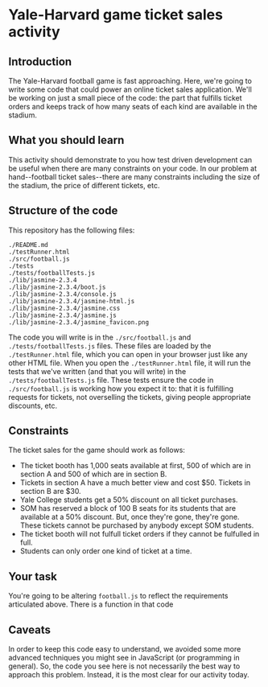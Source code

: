 # Yale-Harvard game ticket sales activity

## Introduction

The Yale-Harvard football game is fast approaching. Here, we're going to write some code that could power an online ticket sales application. We'll be working on just a small piece of the code: the part that fulfills ticket orders and keeps track of how many seats of each kind are available in the stadium. 

## What you should learn

This activity should demonstrate to you how test driven development can be useful when there are many constraints on your code. In our problem at hand--football ticket sales--there are many constraints including the size of the stadium, the price of different tickets, etc.

## Structure of the code

This repository has the following files:
```
./README.md
./testRunner.html
./src/football.js
./tests
./tests/footballTests.js
./lib/jasmine-2.3.4
./lib/jasmine-2.3.4/boot.js
./lib/jasmine-2.3.4/console.js
./lib/jasmine-2.3.4/jasmine-html.js
./lib/jasmine-2.3.4/jasmine.css
./lib/jasmine-2.3.4/jasmine.js
./lib/jasmine-2.3.4/jasmine_favicon.png
```

The code you will write is in the `./src/football.js` and `./tests/footballTests.js` files. These files are loaded by the `./testRunner.html` file, which you can open in your browser just like any other HTML file. When you open the `./testRunner.html` file, it will run the tests that we've written (and that you will write) in the `./tests/footballTests.js` file. These tests ensure the code in `./src/football.js` is working how you expect it to: that it is fulfilling requests for tickets, not overselling the tickets, giving people appropriate discounts, etc.

## Constraints

The ticket sales for the game should work as follows:

* The ticket booth has 1,000 seats available at first, 500 of which are in section A and 500 of which are in section B.
* Tickets in section A have a much better view and cost $50. Tickets in section B are $30.
* Yale College students get a 50% discount on all ticket purchases.
* SOM has reserved a block of 100 B seats for its students that are available at a 50% discount. But, once they're gone, they're gone. These tickets cannot be purchased by anybody except SOM students.
* The ticket booth will not fulfull ticket orders if they cannot be fulfulled in full.
* Students can only order one kind of ticket at a time.

## Your task

You're going to be altering `football.js` to reflect the requirements articulated above. There is a function in that code

## Caveats

In order to keep this code easy to understand, we avoided some more advanced techniques you might see in JavaScript (or programming in general). So, the code you see here is not necessarily the best way to approach this problem. Instead, it is the most clear for our activity today.
